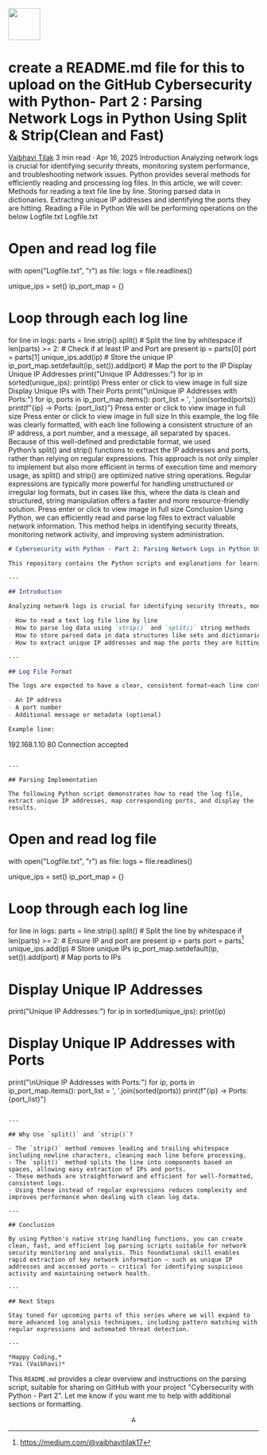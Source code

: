 <img src="https://r2cdn.perplexity.ai/pplx-full-logo-primary-dark%402x.png" style="height:64px;margin-right:32px"/>

# create a README.md file for this to upload on the GitHub Cybersecurity with Python- Part 2 : Parsing Network Logs in Python Using Split \& Strip(Clean and Fast)

[](https://medium.com/@vaibhavitilak17?source=post_page---byline--0b22d5bfd2bf---------------------------------------)
[Vaibhavi Tilak](https://medium.com/@vaibhavitilak17?source=post_page---byline--0b22d5bfd2bf---------------------------------------)
3 min read
·
Apr 16, 2025
[](https://medium.com/plans?dimension=post_audio_button&postId=0b22d5bfd2bf&source=upgrade_membership---post_audio_button-----------------------------------------)
Introduction
Analyzing network logs is crucial for identifying security threats, monitoring system performance, and troubleshooting network issues. Python provides several methods for efficiently reading and processing log files. In this article, we will cover:
Methods for reading a text file line by line.
Storing parsed data in dictionaries.
Extracting unique IP addresses and identifying the ports they are hitting.
Reading a File in Python
We will be performing operations on the below Logfile.txt
Logfile.txt

# Open and read log file

with open("Logfile.txt", "r") as file:
logs = file.readlines()

unique_ips = set()
ip_port_map = {}

# Loop through each log line

for line in logs:
parts = line.strip().split()  \# Split the line by whitespace
if len(parts) >= 2:  \# Check if at least IP and Port are present
ip = parts[0]
port = parts[1]
unique_ips.add(ip)  \# Store the unique IP
ip_port_map.setdefault(ip, set()).add(port)  \# Map the port to the IP
Display Unique IP Addresses
print("Unique IP Addresses:")
for ip in sorted(unique_ips):
print(ip)
Press enter or click to view image in full size
Display Unique IPs with Their Ports
print("\nUnique IP Addresses with Ports:")
for ip, ports in ip_port_map.items():
port_list = ', '.join(sorted(ports))
print(f"{ip} -> Ports: {port_list}")
Press enter or click to view image in full size
Press enter or click to view image in full size
In this example, the log file was clearly formatted, with each line following a consistent structure of an IP address, a port number, and a message, all separated by spaces. Because of this well-defined and predictable format, we used Python’s split() and strip() functions to extract the IP addresses and ports, rather than relying on regular expressions. This approach is not only simpler to implement but also more efficient in terms of execution time and memory usage, as split() and strip() are optimized native string operations. Regular expressions are typically more powerful for handling unstructured or irregular log formats, but in cases like this, where the data is clean and structured, string manipulation offers a faster and more resource-friendly solution.
Press enter or click to view image in full size
Conclusion
Using Python, we can efficiently read and parse log files to extract valuable network information. This method helps in identifying security threats, monitoring network activity, and improving system administration.

```markdown
# Cybersecurity with Python - Part 2: Parsing Network Logs in Python Using Split & Strip (Clean and Fast)

This repository contains the Python scripts and explanations for learning how to efficiently parse network log files using Python’s built-in string operations. This tutorial focuses on reading log files line by line, extracting and storing key data, and summarizing network activity by identifying unique IP addresses and the ports they access.

---

## Introduction

Analyzing network logs is crucial for identifying security threats, monitoring system performance, and troubleshooting network issues. Python provides several methods for efficiently reading and processing log files. In this part of the series, you will learn:

- How to read a text log file line by line  
- How to parse log data using `strip()` and `split()` string methods  
- How to store parsed data in data structures like sets and dictionaries  
- How to extract unique IP addresses and map the ports they are hitting

---

## Log File Format

The logs are expected to have a clear, consistent format—each line contains:

- An IP address  
- A port number  
- Additional message or metadata (optional)

Example line:

```

192.168.1.10 80 Connection accepted

```

---

## Parsing Implementation

The following Python script demonstrates how to read the log file, extract unique IP addresses, map corresponding ports, and display the results.

```


# Open and read log file

with open("Logfile.txt", "r") as file:
logs = file.readlines()

unique_ips = set()
ip_port_map = {}

# Loop through each log line

for line in logs:
parts = line.strip().split()  \# Split the line by whitespace
if len(parts) >= 2:  \# Ensure IP and port are present
ip = parts
port = parts[^1]
unique_ips.add(ip)  \# Store unique IPs
ip_port_map.setdefault(ip, set()).add(port)  \# Map ports to IPs

# Display Unique IP Addresses

print("Unique IP Addresses:")
for ip in sorted(unique_ips):
print(ip)

# Display Unique IP Addresses with Ports

print("\nUnique IP Addresses with Ports:")
for ip, ports in ip_port_map.items():
port_list = ', '.join(sorted(ports))
print(f"{ip} -> Ports: {port_list}")

```

---

## Why Use `split()` and `strip()`?

- The `strip()` method removes leading and trailing whitespace including newline characters, cleaning each line before processing.  
- The `split()` method splits the line into components based on spaces, allowing easy extraction of IPs and ports.  
- These methods are straightforward and efficient for well-formatted, consistent logs.  
- Using these instead of regular expressions reduces complexity and improves performance when dealing with clean log data.

---

## Conclusion

By using Python's native string handling functions, you can create clean, fast, and efficient log parsing scripts suitable for network security monitoring and analysis. This foundational skill enables rapid extraction of key network information — such as unique IP addresses and accessed ports — critical for identifying suspicious activity and maintaining network health.

---

## Next Steps

Stay tuned for upcoming parts of this series where we will expand to more advanced log analysis techniques, including pattern matching with regular expressions and automated threat detection.

---

*Happy Coding,*  
*Vai (Vaibhavi)*
```

This `README.md` provides a clear overview and instructions on the parsing script, suitable for sharing on GitHub with your project "Cybersecurity with Python - Part 2". Let me know if you want me to help with additional sections or formatting.

<div style="text-align: center">⁂</div>

[^1]: https://medium.com/@vaibhavitilak17


